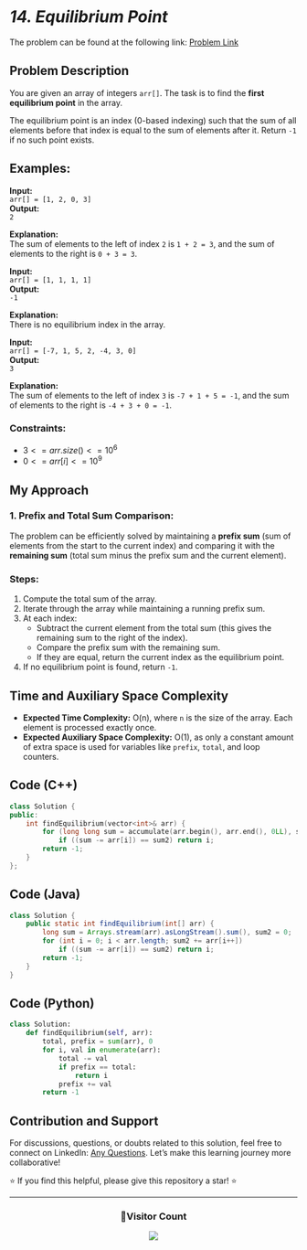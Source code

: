 # *14. Equilibrium Point*

The problem can be found at the following link: [Problem Link](https://www.geeksforgeeks.org/problems/equilibrium-point-1587115620/1)

## Problem Description

You are given an array of integers `arr[]`. The task is to find the **first equilibrium point** in the array.

The equilibrium point is an index (0-based indexing) such that the sum of all elements before that index is equal to the sum of elements after it. Return `-1` if no such point exists.

## Examples:

**Input:**  
`arr[] = [1, 2, 0, 3]`  
**Output:**  
`2`  

**Explanation:**  
The sum of elements to the left of index `2` is `1 + 2 = 3`, and the sum of elements to the right is `0 + 3 = 3`.

**Input:**  
`arr[] = [1, 1, 1, 1]`  
**Output:**  
`-1`  

**Explanation:**  
There is no equilibrium index in the array.

**Input:**  
`arr[] = [-7, 1, 5, 2, -4, 3, 0]`  
**Output:**  
`3`  

**Explanation:**  
The sum of elements to the left of index `3` is `-7 + 1 + 5 = -1`, and the sum of elements to the right is `-4 + 3 + 0 = -1`.

### Constraints:
- $`3 <= arr.size() <= 10^6`$
- $`0 <= arr[i] <= 10^9`$


## My Approach

### 1. Prefix and Total Sum Comparison:
The problem can be efficiently solved by maintaining a **prefix sum** (sum of elements from the start to the current index) and comparing it with the **remaining sum** (total sum minus the prefix sum and the current element).

### Steps:
1. Compute the total sum of the array.
2. Iterate through the array while maintaining a running prefix sum.
3. At each index:
   - Subtract the current element from the total sum (this gives the remaining sum to the right of the index).
   - Compare the prefix sum with the remaining sum.
   - If they are equal, return the current index as the equilibrium point.
4. If no equilibrium point is found, return `-1`.


## Time and Auxiliary Space Complexity

- **Expected Time Complexity:** O(n), where `n` is the size of the array. Each element is processed exactly once.
- **Expected Auxiliary Space Complexity:** O(1), as only a constant amount of extra space is used for variables like `prefix`, `total`, and loop counters.


## Code (C++)

```cpp
class Solution {
public:
    int findEquilibrium(vector<int>& arr) {
        for (long long sum = accumulate(arr.begin(), arr.end(), 0LL), sum2 = 0, i = 0; i < arr.size(); sum2 += arr[i++])
            if ((sum -= arr[i]) == sum2) return i;
        return -1;
    }
};
```


## Code (Java)

```java
class Solution {
    public static int findEquilibrium(int[] arr) {
        long sum = Arrays.stream(arr).asLongStream().sum(), sum2 = 0;
        for (int i = 0; i < arr.length; sum2 += arr[i++])
            if ((sum -= arr[i]) == sum2) return i;
        return -1;
    }
}
```


## Code (Python)

```python
class Solution:
    def findEquilibrium(self, arr):
        total, prefix = sum(arr), 0
        for i, val in enumerate(arr):
            total -= val
            if prefix == total:
                return i
            prefix += val
        return -1
```


## Contribution and Support

For discussions, questions, or doubts related to this solution, feel free to connect on LinkedIn: [Any Questions](https://www.linkedin.com/in/het-patel-8b110525a/). Let’s make this learning journey more collaborative!

⭐ If you find this helpful, please give this repository a star! ⭐

---

<div align="center">
  <h3><b>📍Visitor Count</b></h3>
</div>

<p align="center">
  <img src="https://profile-counter.glitch.me/Hunterdii/count.svg" />
</p>

